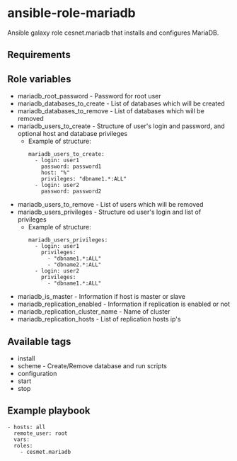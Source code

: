 # ansible-role-mariadb

Ansible galaxy role cesnet.mariadb that installs and configures MariaDB.

## Requirements


## Role variables
* mariadb_root_password - Password for root user
* mariadb_databases_to_create - List of databases which will be created
* mariadb_databases_to_remove - List of databases which will be removed
* mariadb_users_to_create - Structure of user's login and password, and optional host and database privileges
    * Example of structure: 
        ```
        mariadb_users_to_create:
          - login: user1
            password: password1
            host: "%"
            privileges: "dbname1.*:ALL"
          - login: user2
            password: password2
        ```
* mariadb_users_to_remove - List of users which will be removed
* mariadb_users_privileges - Structure od user's login and list of privileges
    * Example of structure: 
        ```
        mariadb_users_privileges:
          - login: user1
            privileges:
              - "dbname1.*:ALL"
              - "dbname2.*:ALL"
          - login: user2
            privileges:
              - "dbname1.*:ALL"
        ```
* mariadb_is_master - Information if host is master or slave
* mariadb_replication_enabled - Information if replication is enabled or not
* mariadb_replication_cluster_name - Name of cluster
* mariadb_replication_hosts - List of replication hosts ip's 
## Available tags
* install
* scheme - Create/Remove database and run scripts
* configuration
* start
* stop

## Example playbook
```
- hosts: all
  remote_user: root
  vars:
  roles:
    - cesmet.mariadb
```
